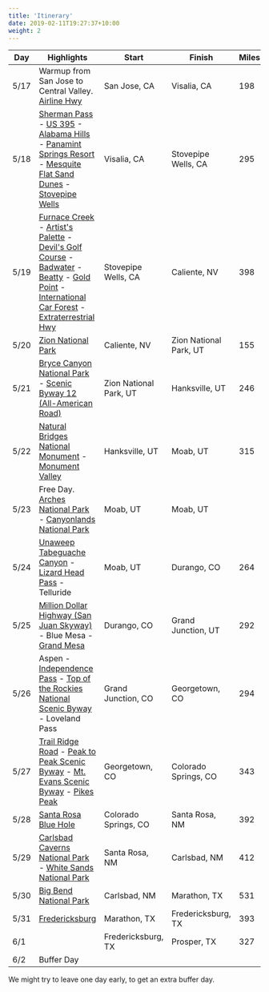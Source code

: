 ```yaml
---
title: 'Itinerary'
date: 2019-02-11T19:27:37+10:00
weight: 2
---
```


| Day | Highlights | Start | Finish | Miles | Map |
| --- | --- | --- | --- | --- | --- |
| 5/17 | Warmup from San Jose to Central Valley. [Airline Hwy](https://www.pashnit.com/ca-highway-25) | San Jose, CA | Visalia, CA | 198 | [Rever](https://go.rever.co/lm0hzoN4wHb) |
| 5/18 | [Sherman Pass](https://www.dangerousroads.org/north-america/usa/3943-sherman-pass.html) - [US 395](https://en.wikipedia.org/wiki/U.S._Route_395_in_California) - [Alabama Hills](https://en.wikipedia.org/wiki/Alabama_Hills) - [Panamint Springs Resort](https://www.nps.gov/places/panamint-springs-resort.htm) - [Mesquite Flat Sand Dunes](https://www.nps.gov/places/mesquite-flat-sand-dunes.htm) - [Stovepipe Wells](https://www.nps.gov/places/stovepipe-wells-village.htm) | Visalia, CA | Stovepipe Wells, CA | 295 | [Rever](https://go.rever.co/j9qUAI4YwHb) |
| 5/19 | [Furnace Creek](https://en.wikipedia.org/wiki/Furnace_Creek,_California) - [Artist's Palette](https://www.nps.gov/places/artists-palette.htm) - [Devil's Golf Course](https://www.nps.gov/thingstodo/check-out-devils-golf-course.htm) - [Badwater](https://www.nps.gov/places/badwater-basin.htm) - [Beatty](https://www.beattynevada.org/attractions.html) - [Gold Point](https://travelnevada.com/ghost-town/gold-point-ghost-town/) - [International Car Forest](https://travelnevada.com/weird-nevada/international-car-forest-of-the-last-church/) - [Extraterrestrial Hwy](https://roadtrippers.com/magazine/extraterrestrial-highway-road-trip/) | Stovepipe Wells, CA | Caliente, NV | 398 | [Rever](https://go.rever.co/9jkhJ5r3wHb) |
| 5/20 | [Zion National Park](https://www.nps.gov/zion/) | Caliente, NV | Zion National Park, UT | 155 | [Rever](https://go.rever.co/eBBC0PMAsHb) |
| 5/21 | [Bryce Canyon National Park](https://www.nps.gov/brca/) - [Scenic Byway 12 (All-American Road)](https://www.visitutah.com/Articles/The-All-American-Road-Scenic-Byway-12) | Zion National Park, UT | Hanksville, UT | 246 | [Rever](https://go.rever.co/txqx3gL5AHb) |
| 5/22 | [Natural Bridges National Monument](https://www.nps.gov/nabr/index.htm) - [Monument Valley](https://navajonationparks.org/navajo-tribal-parks/monument-valley/) | Hanksville, UT | Moab, UT | 315 | [Rever](https://go.rever.co/yrhv39T5AHb) |
| 5/23 | Free Day. [Arches National Park](https://www.nps.gov/arch/index.htm) - [Canyonlands National Park](https://en.wikipedia.org/wiki/Canyonlands_National_Park) | Moab, UT | Moab, UT | | |
| 5/24 | [Unaweep Tabeguache Canyon](https://www.uncovercolorado.com/scenic-drives/unaweep-tabeguache-byway/) - [Lizard Head Pass](https://www.dangerousroads.org/north-america/usa/3803-lizard-head-pass.html) - Telluride | Moab, UT | Durango, CO | 264 | [Rever](https://go.rever.co/GJEWmUFoQBb) |
| 5/25 |[Million Dollar Highway (San Juan Skyway)](https://www.dangerousroads.org/north-america/usa/635-million-dollar-highway-usa.html) - Blue Mesa - [Grand Mesa](https://www.motorcycleroads.com/motorcycle-roads/colorado/grand-mesa-colorado-state-route-65) | Durango, CO | Grand Junction, UT | 292 | [Rever](https://go.rever.co/sLlVybzVDHb) |
| 5/26 |  Aspen - [Independence Pass](https://www.uncovercolorado.com/scenic-drives/independence-pass/) - [Top of the Rockies National Scenic Byway](https://www.uncovercolorado.com/scenic-drives/top-of-the-rockies-byway/) - Loveland Pass | Grand Junction, CO | Georgetown, CO | 294 | [Rever](https://go.rever.co/IVw2Lj3qQBb) |
| 5/27 | [Trail Ridge Road](https://www.uncovercolorado.com/scenic-drives/trail-ridge-road-byway/) - [Peak to Peak Scenic Byway](https://www.uncovercolorado.com/scenic-drives/peak-to-peak-byway/) - [Mt. Evans Scenic Byway](https://www.uncovercolorado.com/scenic-drives/mount-evans-byway/) - [Pikes Peak](https://www.dangerousroads.org/north-america/usa/555-pikes-peak-usa.html) | Georgetown, CO | Colorado Springs, CO | 343 | [Rever](https://go.rever.co/IVOXcRosQBb) |
| 5/28 | [Santa Rosa Blue Hole](https://www.santarosabluehole.com/) | Colorado Springs, CO | Santa Rosa, NM | 392 | [Rever](https://go.rever.co/YyrKyA7sQBb) |
| 5/29 | [Carlsbad Caverns National Park](https://www.nps.gov/cave/index.htm) - [White Sands National Park](https://www.nps.gov/whsa/index.htm) | Santa Rosa, NM | Carlsbad, NM | 412 | [Rever](https://go.rever.co/g1HvHRglRBb) |
| 5/30 | [Big Bend National Park](https://www.nps.gov/bibe/index.htm) | Carlsbad, NM | Marathon, TX | 531 | [Rever](https://go.rever.co/TOyaaNzQJGb) |
| 5/31 | [Fredericksburg](https://www.visitfredericksburgtx.com/) | Marathon, TX | Fredericksburg, TX | 393 | [Rever](https://a.rever.co/rides/9387535) |
| 6/1 | | Fredericksburg, TX | Prosper, TX | 327 | [Rever](https://a.rever.co/rides/9387545) |
| 6/2 | Buffer Day | | | | |

We might try to leave one day early, to get an extra buffer day.
